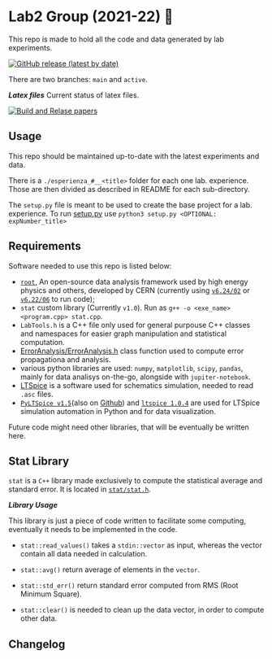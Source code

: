 # Lab2 Group (2021-22) :rocket:

This repo is made to hold all the code and data generated by lab experiments.

[![GitHub release (latest by date)](https://img.shields.io/github/v/release/mattiasotgia/Lab2)](https://github.com/mattiasotgia/Lab2/releases/latest)

There are two branches: `main` and `active`.

***Latex files*** Current status of latex files.

[![Build and Relase papers](https://github.com/mattiasotgia/Lab2/actions/workflows/build_latex.yml/badge.svg)](https://github.com/mattiasotgia/Lab2/actions/workflows/build_latex.yml)


## Usage

This repo should be maintained up-to-date with the latest experiments and data.

There is a `./esperienza_#__<title>` folder for each one lab. experience. Those are then divided as described in README for each sub-directory. 

The `setup.py` file is meant to be used to create the base project for a lab. experience. To run [setup.py](setup.py) use `python3 setup.py <OPTIONAL: expNumber_title>`

## Requirements

Software needed to use this repo is listed below:

- [`root`](https://github.com/root-project/root), An open-source data analysis framework used by high energy physics and others, developed by CERN (currently using [`v6.24/02`](https://github.com/root-project/root/tree/v6-24-02) or [`v6.22/06`](https://github.com/root-project/root/tree/v6-22-06) to run code);
- `stat` custom library (Currently `v1.0`). Run as `g++ -o <exe_name> <program.cpp> stat.cpp`.
- `LabTools.h` is a C++ file only used for general purpouse C++ classes and namespaces for easier graph manipulation and statistical computation.
- [ErrorAnalysis/ErrorAnalysis.h](https://github.com/mattiasotgia/ErrorAnalysis) class function used to compute error propagationa and analysis.
- various python libraries are used: `numpy`, `matplotlib`, `scipy`, `pandas`, mainly for data analisys on-the-go, alongside with `jupiter-notebook`.
- [LTSpice](https://www.analog.com/en/design-center/design-tools-and-calculators/ltspice-simulator.html) is a software used for schematics simulation, needed to read `.asc` files.
- [`PyLTSpice v1.5`](https://pypi.org/project/PyLTSpice/)(also on [Github](https://github.com/nunobrum/PyLTSpice)) and [`ltspice 1.0.4`](https://pypi.org/project/ltspice/) are used for LTSpice simulation automation in Python and for data visualization.
<!-- - `numpy` Python library is only needed in order for the [setup.py](setup.py) program to work.  -->

Future code might need other libraries, that will be eventually be written here.

## Stat Library

`stat` is a `C++` library made exclusively to compute the statistical average and standard error. It is located in [`stat/stat.h`](stat/stat.h).

***Library Usage***

This library is just a piece of code written to facilitate some computing, eventually it needs to be implemented in the code.

* `stat::read_values()` takes a `stdin::vector` as input, whereas the vector contain all data needed in calculation.

* `stat::avg()` return average of elements in the `vector`.

* `stat::std_err()` return standard error computed from RMS (Root Minimum Square).

* `stat::clear()` is needed to clean up the data vector, in order to compute other data. 

Changelog
---------